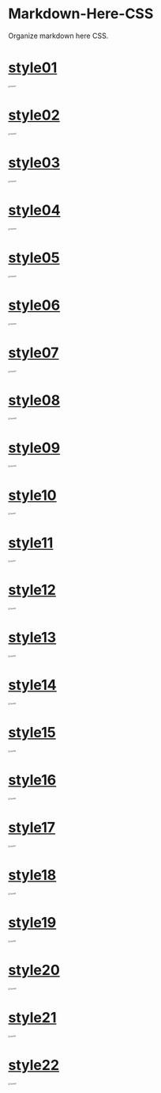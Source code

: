 # Markdown-Here-CSS
Organize markdown here CSS.

# [style01](style01/default.css)

<img src="style01/style01.png" alt="style01" style="zoom:25%;" />

# [style02](style02/style02.css)

<img src="style02/style02.png" alt="style02" style="zoom: 25%;" />

# [style03](style03/style03.css)

<img src="style03/style03.png" alt="style03" style="zoom:25%;" />

# [style04](style04/style04.css)

<img src="style04/style04.png" alt="style04" style="zoom:25%;" />

# [style05](style05/style05.css)

<img src="style05/style05.png" alt="style05" style="zoom:25%;" />

# [style06](style06/style06.css)

<img src="style06/style06.png" alt="style06" style="zoom:25%;" />


# [style07](style07/style07.css)

<img src="style07/style07.png" alt="style07" style="zoom:25%;" />


# [style08](style08/style08.css)

<img src="style08/style08.png" alt="style08" style="zoom:25%;" />


# [style09](style09/style09.css)

<img src="style09/style09.png" alt="style09" style="zoom:25%;" />


# [style10](style10/style10.css)

<img src="style10/style10.png" alt="style10" style="zoom:25%;" />

# [style11](style11/style11.css)

<img src="style11/style11.png" alt="style11" style="zoom:25%;" />

# [style12](style12/style12.css)

<img src="style12/style12.png" alt="style12" style="zoom:25%;" />

# [style13](style13/style13.css)

<img src="style13/style13.png" alt="style13" style="zoom:25%;" />

# [style14](style14/style14.css)

<img src="style14/style14.png" alt="style14" style="zoom:25%;" />

# [style15](style15/style15.css)

<img src="style15/style15.png" alt="style15" style="zoom:25%;" />

# [style16](style16/style16.css)

<img src="style16/style16.png" alt="style16" style="zoom:25%;" />

# [style17](style17/style17.css)

<img src="style17/style17.png" alt="style17" style="zoom:25%;" />

# [style18](style18/style18.css)

<img src="style18/style18.png" alt="style18" style="zoom:25%;" />

# [style19](style19/style19.css)

<img src="style19/style19.png" alt="style19" style="zoom:25%;" />

# [style20](style20/style20.css)

<img src="style20/style20.png" alt="style20" style="zoom:25%;" />

# [style21](style21/style21.css)

<img src="style21/style21.png" alt="style21" style="zoom:25%;" />

# [style22](style22/style22.css)

<img src="style22/style22.png" alt="style22" style="zoom:25%;" />
